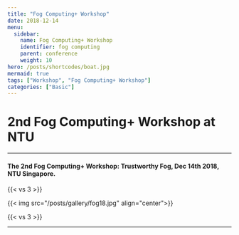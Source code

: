 ```yaml
---
title: "Fog Computing+ Workshop"
date: 2018-12-14
menu:
  sidebar:
    name: Fog Computing+ Workshop
    identifier: fog computing
    parent: conference
    weight: 10
hero: /posts/shortcodes/boat.jpg
mermaid: true
tags: ["Workshop", "Fog Computing+ Workshop"]
categories: ["Basic"]
---
```

# 2nd Fog Computing+ Workshop at NTU

---

#### The 2nd Fog Computing+ Workshop: Trustworthy Fog, Dec 14th 2018, NTU Singapore.


{{< vs 3 >}}

{{< img src="/posts/gallery/fog18.jpg" align="center">}}

{{< vs 3 >}}



---
